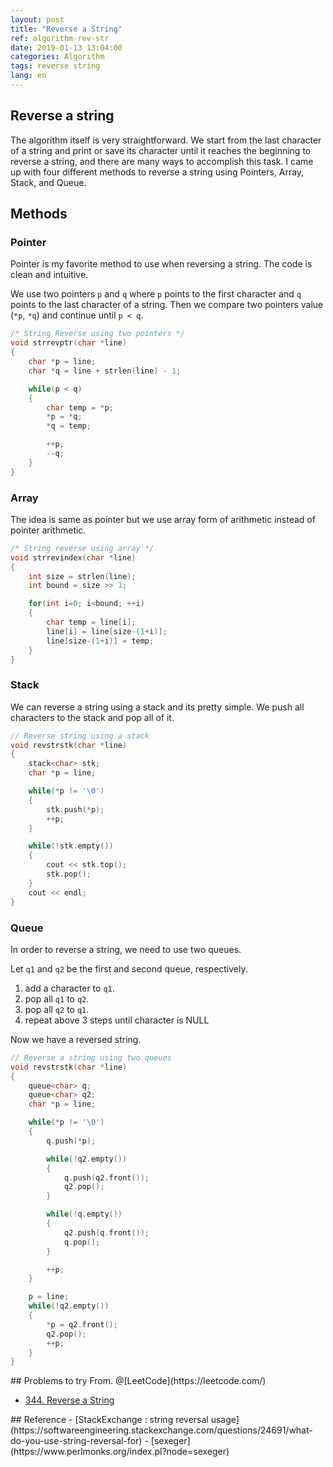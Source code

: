 ```yaml
---
layout: post
title: "Reverse a String"
ref: algorithm-rev-str
date: 2019-01-13 13:04:00
categories: Algorithm
tags: reverse string
lang: en
---
```


## Reverse a string
The algorithm itself is very straightforward. We start from the last character of a string and
print or save its character until it reaches the beginning to reverse a string, and there are
many ways to accomplish this task. I came up with four different methods to reverse a string
using Pointers, Array, Stack, and Queue.

<div class="divider"></div>

## Methods
### Pointer
Pointer is my favorite method to use when reversing a string. The code is clean and intuitive.

We use two pointers `p` and `q` where `p` points to the first character and `q` points
to the last character of a string. Then we compare two pointers value (`*p`, `*q`) and 
continue until `p < q`.

```cpp
/* String Reverse using two pointers */
void strrevptr(char *line)
{
    char *p = line;
    char *q = line + strlen(line) - 1;

    while(p < q)
    {
        char temp = *p;
        *p = *q;
        *q = temp;

        ++p;
        --q;
    }
}
```

### Array
The idea is same as pointer but we use array form of arithmetic instead of pointer arithmetic.

```cpp
/* String reverse using array */
void strrevindex(char *line)
{
    int size = strlen(line);
    int bound = size >> 1;

    for(int i=0; i<bound; ++i)
    {
        char temp = line[i];
        line[i] = line[size-(1+i)];
        line[size-(1+i)] = temp;
    }
}
```

### Stack
We can reverse a string using a stack and its pretty simple. We push all characters to the stack
and pop all of it.

```cpp
// Reverse string using a stack
void revstrstk(char *line)
{
    stack<char> stk;
    char *p = line;

    while(*p != '\0')
    {
        stk.push(*p);
        ++p;
    }

    while(!stk.empty())
    {
        cout << stk.top();
        stk.pop();
    }
    cout << endl;
}
```

### Queue
In order to reverse a string, we need to use two queues.

Let `q1` and `q2` be the first and second queue, respectively. 
1. add a character to `q1`.
2. pop all `q1` to `q2`.
3. pop all `q2` to `q1`.
4. repeat above 3 steps until character is NULL

Now we have a reversed string.

```cpp
// Reverse a string using two queues
void revstrstk(char *line)
{
    queue<char> q;
    queue<char> q2;
    char *p = line;

    while(*p != '\0')
    {
        q.push(*p);

        while(!q2.empty())
        {
            q.push(q2.front());
            q2.pop();
        }

        while(!q.empty())
        {
            q2.push(q.front());
            q.pop();
        }

        ++p;
    }

    p = line;
    while(!q2.empty())
    {
        *p = q2.front();
        q2.pop();
        ++p;
    }
}
```

<div class="divider"></div>
## Problems to try <a id="try"></a>
From. @[LeetCode](https://leetcode.com/)

- [344. Reverse a String](https://leetcode.com/problems/reverse-string/)

<div class="divider"></div>
## Reference<a id="ref"></a>
- [StackExchange : string reversal usage](https://softwareengineering.stackexchange.com/questions/24691/what-do-you-use-string-reversal-for)
- [sexeger](https://www.perlmonks.org/index.pl?node=sexeger)

